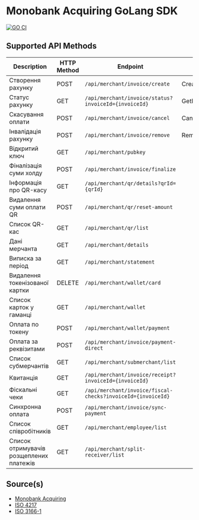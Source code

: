 Monobank Acquiring GoLang SDK
=============================
[![GO CI](https://github.com/zhooravell/mono-acquiring-go/actions/workflows/go.yml/badge.svg)](https://github.com/zhooravell/mono-acquiring-go/actions/workflows/go.yml)

## Supported API Methods

| Description                             | HTTP Method | Endpoint                                                    | Function           |
|-----------------------------------------|-------------|-------------------------------------------------------------|--------------------|
| Створення рахунку                       | POST        | `/api/merchant/invoice/create`                              | CreateInvoice()    |
| Статус рахунку                          | GET         | `/api/merchant/invoice/status?invoiceId={invoiceId}`        | GetInvoiceStatus() |
| Скасування оплати                       | POST        | `/api/merchant/invoice/cancel`                              | CancelInvoice()    |
| Інвалідація рахунку                     | POST        | `/api/merchant/invoice/remove`                              | RemoveInvoice()    |
| Відкритий ключ                          | GET         | `/api/merchant/pubkey`                                      |                    |
| Фіналізація суми холду                  | POST        | `/api/merchant/invoice/finalize`                            |                    |
| Інформація про QR-касу                  | GET         | `/api/merchant/qr/details?qrId={qrId}`                      |                    |
| Видалення суми оплати QR                | POST        | `/api/merchant/qr/reset-amount`                             |                    |
| Список QR-кас                           | GET         | `/api/merchant/qr/list`                                     |                    | 
| Дані мерчанта                           | GET         | `/api/merchant/details`                                     |                    |
| Виписка за період                       | GET         | `/api/merchant/statement`                                   |                    |
| Видалення токенізованої картки          | DELETE      | `/api/merchant/wallet/card`                                 |                    |
| Список карток у гаманці                 | GET         | `/api/merchant/wallet`                                      |                    |
| Оплата по токену                        | POST        | `/api/merchant/wallet/payment`                              |                    |
| Оплата за реквізитами                   | POST        | `/api/merchant/invoice/payment-direct`                      |                    |
| Список субмерчантів                     | GET         | `/api/merchant/submerchant/list`                            |                    |
| Квитанція                               | GET         | `/api/merchant/invoice/receipt?invoiceId={invoiceId}`       |                    |
| Фіскальні чеки                          | GET         | `/api/merchant/invoice/fiscal-checks?invoiceId={invoiceId}` |                    |
| Синхронна оплата                        | POST        | `/api/merchant/invoice/sync-payment`                        |                    |
| Список співробітників                   | GET         | `/api/merchant/employee/list`                               |                    |
| Список отримувачів розщеплених платежів | GET         | `/api/merchant/split-receiver/list`                         |                    |

## Source(s)

* [Monobank Acquiring](https://monobank.ua/api-docs)
* [ISO 4217](https://www.iso.org/iso-4217-currency-codes.html)
* [ISO 3166-1](https://www.iso.org/iso-3166-country-codes.html)